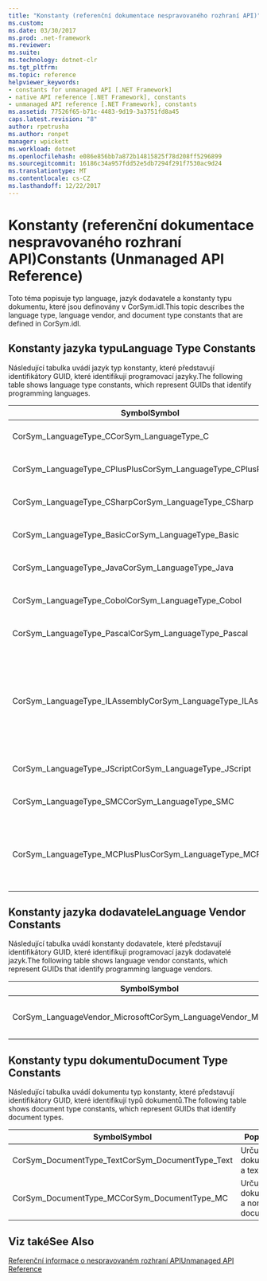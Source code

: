 ```yaml
---
title: "Konstanty (referenční dokumentace nespravovaného rozhraní API)"
ms.custom: 
ms.date: 03/30/2017
ms.prod: .net-framework
ms.reviewer: 
ms.suite: 
ms.technology: dotnet-clr
ms.tgt_pltfrm: 
ms.topic: reference
helpviewer_keywords:
- constants for unmanaged API [.NET Framework]
- native API reference [.NET Framework], constants
- unmanaged API reference [.NET Framework], constants
ms.assetid: 77526f65-b71c-4483-9d19-3a3751fd8a45
caps.latest.revision: "8"
author: rpetrusha
ms.author: ronpet
manager: wpickett
ms.workload: dotnet
ms.openlocfilehash: e086e856bb7a872b14815825f78d208ff5296899
ms.sourcegitcommit: 16186c34a957fdd52e5db7294f291f7530ac9d24
ms.translationtype: MT
ms.contentlocale: cs-CZ
ms.lasthandoff: 12/22/2017
---
```

# <a name="constants-unmanaged-api-reference"></a><span data-ttu-id="7a1bc-102">Konstanty (referenční dokumentace nespravovaného rozhraní API)</span><span class="sxs-lookup"><span data-stu-id="7a1bc-102">Constants (Unmanaged API Reference)</span></span>
<span data-ttu-id="7a1bc-103">Toto téma popisuje typ language, jazyk dodavatele a konstanty typu dokumentu, které jsou definovány v CorSym.idl.</span><span class="sxs-lookup"><span data-stu-id="7a1bc-103">This topic describes the language type, language vendor, and document type constants that are defined in CorSym.idl.</span></span>  
  
## <a name="language-type-constants"></a><span data-ttu-id="7a1bc-104">Konstanty jazyka typu</span><span class="sxs-lookup"><span data-stu-id="7a1bc-104">Language Type Constants</span></span>  
 <span data-ttu-id="7a1bc-105">Následující tabulka uvádí jazyk typ konstanty, které představují identifikátory GUID, které identifikují programovací jazyky.</span><span class="sxs-lookup"><span data-stu-id="7a1bc-105">The following table shows language type constants, which represent GUIDs that identify programming languages.</span></span>  
  
|<span data-ttu-id="7a1bc-106">Symbol</span><span class="sxs-lookup"><span data-stu-id="7a1bc-106">Symbol</span></span>|<span data-ttu-id="7a1bc-107">Popis</span><span class="sxs-lookup"><span data-stu-id="7a1bc-107">Description</span></span>|  
|------------|-----------------|  
|<span data-ttu-id="7a1bc-108">CorSym_LanguageType_C</span><span class="sxs-lookup"><span data-stu-id="7a1bc-108">CorSym_LanguageType_C</span></span>|<span data-ttu-id="7a1bc-109">Určuje jazyk C.</span><span class="sxs-lookup"><span data-stu-id="7a1bc-109">Indicates the C language.</span></span>|  
|<span data-ttu-id="7a1bc-110">CorSym_LanguageType_CPlusPlus</span><span class="sxs-lookup"><span data-stu-id="7a1bc-110">CorSym_LanguageType_CPlusPlus</span></span>|<span data-ttu-id="7a1bc-111">Určuje jazyk C++.</span><span class="sxs-lookup"><span data-stu-id="7a1bc-111">Indicates the C++ language.</span></span>|  
|<span data-ttu-id="7a1bc-112">CorSym_LanguageType_CSharp</span><span class="sxs-lookup"><span data-stu-id="7a1bc-112">CorSym_LanguageType_CSharp</span></span>|<span data-ttu-id="7a1bc-113">Určuje jazyk C#.</span><span class="sxs-lookup"><span data-stu-id="7a1bc-113">Indicates the C# language.</span></span>|  
|<span data-ttu-id="7a1bc-114">CorSym_LanguageType_Basic</span><span class="sxs-lookup"><span data-stu-id="7a1bc-114">CorSym_LanguageType_Basic</span></span>|<span data-ttu-id="7a1bc-115">Určuje základní jazyk.</span><span class="sxs-lookup"><span data-stu-id="7a1bc-115">Indicates the Basic language.</span></span>|  
|<span data-ttu-id="7a1bc-116">CorSym_LanguageType_Java</span><span class="sxs-lookup"><span data-stu-id="7a1bc-116">CorSym_LanguageType_Java</span></span>|<span data-ttu-id="7a1bc-117">Určuje jazyk Java.</span><span class="sxs-lookup"><span data-stu-id="7a1bc-117">Indicates the Java language.</span></span>|  
|<span data-ttu-id="7a1bc-118">CorSym_LanguageType_Cobol</span><span class="sxs-lookup"><span data-stu-id="7a1bc-118">CorSym_LanguageType_Cobol</span></span>|<span data-ttu-id="7a1bc-119">Určuje jazyk, COBOL.</span><span class="sxs-lookup"><span data-stu-id="7a1bc-119">Indicates the COBOL language.</span></span>|  
|<span data-ttu-id="7a1bc-120">CorSym_LanguageType_Pascal</span><span class="sxs-lookup"><span data-stu-id="7a1bc-120">CorSym_LanguageType_Pascal</span></span>|<span data-ttu-id="7a1bc-121">Určuje jazyk, Pascal.</span><span class="sxs-lookup"><span data-stu-id="7a1bc-121">Indicates the Pascal language.</span></span>|  
|<span data-ttu-id="7a1bc-122">CorSym_LanguageType_ILAssembly</span><span class="sxs-lookup"><span data-stu-id="7a1bc-122">CorSym_LanguageType_ILAssembly</span></span>|<span data-ttu-id="7a1bc-123">Určuje kód sestavení (MSIL intermediate language) společnosti Microsoft.</span><span class="sxs-lookup"><span data-stu-id="7a1bc-123">Indicates the Microsoft intermediate language (MSIL) assembly code.</span></span>|  
|<span data-ttu-id="7a1bc-124">CorSym_LanguageType_JScript</span><span class="sxs-lookup"><span data-stu-id="7a1bc-124">CorSym_LanguageType_JScript</span></span>|<span data-ttu-id="7a1bc-125">Určuje jazyk JScript.</span><span class="sxs-lookup"><span data-stu-id="7a1bc-125">Indicates the JScript language.</span></span>|  
|<span data-ttu-id="7a1bc-126">CorSym_LanguageType_SMC</span><span class="sxs-lookup"><span data-stu-id="7a1bc-126">CorSym_LanguageType_SMC</span></span>|<span data-ttu-id="7a1bc-127">Určuje jazyk, SMC.</span><span class="sxs-lookup"><span data-stu-id="7a1bc-127">Indicates the SMC language.</span></span>|  
|<span data-ttu-id="7a1bc-128">CorSym_LanguageType_MCPlusPlus</span><span class="sxs-lookup"><span data-stu-id="7a1bc-128">CorSym_LanguageType_MCPlusPlus</span></span>|<span data-ttu-id="7a1bc-129">Určuje jazyk C++ povolené pro rozhraní .NET Framework.</span><span class="sxs-lookup"><span data-stu-id="7a1bc-129">Indicates the C++ language enabled for the .NET Framework.</span></span>|  
  
## <a name="language-vendor-constants"></a><span data-ttu-id="7a1bc-130">Konstanty jazyka dodavatele</span><span class="sxs-lookup"><span data-stu-id="7a1bc-130">Language Vendor Constants</span></span>  
 <span data-ttu-id="7a1bc-131">Následující tabulka uvádí konstanty dodavatele, které představují identifikátory GUID, které identifikují programovací jazyk dodavatelé jazyk.</span><span class="sxs-lookup"><span data-stu-id="7a1bc-131">The following table shows language vendor constants, which represent GUIDs that identify programming language vendors.</span></span>  
  
|<span data-ttu-id="7a1bc-132">Symbol</span><span class="sxs-lookup"><span data-stu-id="7a1bc-132">Symbol</span></span>|<span data-ttu-id="7a1bc-133">Popis</span><span class="sxs-lookup"><span data-stu-id="7a1bc-133">Description</span></span>|  
|------------|-----------------|  
|<span data-ttu-id="7a1bc-134">CorSym_LanguageVendor_Microsoft</span><span class="sxs-lookup"><span data-stu-id="7a1bc-134">CorSym_LanguageVendor_Microsoft</span></span>|<span data-ttu-id="7a1bc-135">Označuje společnosti Microsoft.</span><span class="sxs-lookup"><span data-stu-id="7a1bc-135">Indicates Microsoft.</span></span>|  
  
## <a name="document-type-constants"></a><span data-ttu-id="7a1bc-136">Konstanty typu dokumentu</span><span class="sxs-lookup"><span data-stu-id="7a1bc-136">Document Type Constants</span></span>  
 <span data-ttu-id="7a1bc-137">Následující tabulka uvádí dokumentu typ konstanty, které představují identifikátory GUID, které identifikují typů dokumentů.</span><span class="sxs-lookup"><span data-stu-id="7a1bc-137">The following table shows document type constants, which represent GUIDs that identify document types.</span></span>  
  
|<span data-ttu-id="7a1bc-138">Symbol</span><span class="sxs-lookup"><span data-stu-id="7a1bc-138">Symbol</span></span>|<span data-ttu-id="7a1bc-139">Popis</span><span class="sxs-lookup"><span data-stu-id="7a1bc-139">Description</span></span>|  
|------------|-----------------|  
|<span data-ttu-id="7a1bc-140">CorSym_DocumentType_Text</span><span class="sxs-lookup"><span data-stu-id="7a1bc-140">CorSym_DocumentType_Text</span></span>|<span data-ttu-id="7a1bc-141">Určuje textový dokument.</span><span class="sxs-lookup"><span data-stu-id="7a1bc-141">Indicates a text document.</span></span>|  
|<span data-ttu-id="7a1bc-142">CorSym_DocumentType_MC</span><span class="sxs-lookup"><span data-stu-id="7a1bc-142">CorSym_DocumentType_MC</span></span>|<span data-ttu-id="7a1bc-143">Určuje jiný textový dokument.</span><span class="sxs-lookup"><span data-stu-id="7a1bc-143">Indicates a non-text document.</span></span>|  
  
## <a name="see-also"></a><span data-ttu-id="7a1bc-144">Viz také</span><span class="sxs-lookup"><span data-stu-id="7a1bc-144">See Also</span></span>  
 [<span data-ttu-id="7a1bc-145">Referenční informace o nespravovaném rozhraní API</span><span class="sxs-lookup"><span data-stu-id="7a1bc-145">Unmanaged API Reference</span></span>](../../../docs/framework/unmanaged-api/index.md)
